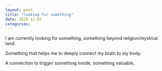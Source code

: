 ```yaml
---
layout: post
title: "looking for something"
date: 2020-12-02
categories:
---
```


I am currently looking for something, something beyond religion/mystical land.

Something that helps me to deeply connect my brain to my body.

A connection to trigger something inside, something valuable.

